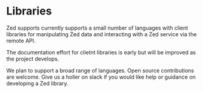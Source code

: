 # Libraries

Zed supports currently supports a small number of languages
with client libraries for manipulating Zed data and interacting
with a Zed service via the remote API.

The documentation effort for clietnt libraries is early but will
be improved as the project develops.

We plan to support a broad range of languages.  Open source contributions
are welcome.  Give us a holler on slack if you would like help or guidance
on developing a Zed library.
